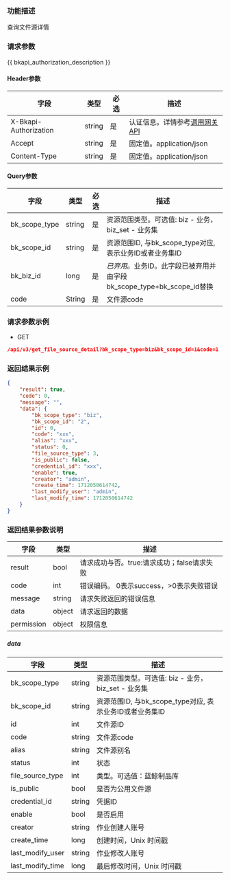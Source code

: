 ### 功能描述

查询文件源详情

### 请求参数

{{ bkapi_authorization_description }}

#### Header参数

| 字段      |  类型      | 必选   |  描述      |
|-----------|------------|--------|------------|
| X-Bkapi-Authorization       |  string    | 是     | 认证信息。详情参考[调用网关 API](https://github.com/TencentBlueKing/BKDocs/blob/master/ZH/7.0/APIGateway/apigateway/use-api/use-apigw-api.md) |
| Accept       |  string    | 是     | 固定值。application/json|
| Content-Type |  string    | 是     | 固定值。application/json|

#### Query参数

| 字段                   |  类型       | 必选   |  描述       |
|------------------------|------------|--------|------------|
| bk_scope_type | string | 是     | 资源范围类型。可选值: biz - 业务，biz_set - 业务集 |
| bk_scope_id | string | 是 | 资源范围ID, 与bk_scope_type对应, 表示业务ID或者业务集ID |
| bk_biz_id        |  long       | 是     | *已弃用*。业务ID。此字段已被弃用并由字段bk_scope_type+bk_scope_id替换 |
| code          | String | 是   | 文件源code                                              |

### 请求参数示例

- GET
```json
/api/v3/get_file_source_detail?bk_scope_type=biz&bk_scope_id=1&code=1
```

### 返回结果示例

```json
{
    "result": true,
    "code": 0,
    "message": "",
    "data": {
        "bk_scope_type": "biz",
        "bk_scope_id": "2",
        "id": 0,
        "code": "xxx",
        "alias": "xxx",
        "status": 0,
        "file_source_type": 3,
        "is_public": false,
        "credential_id": "xxx",
        "enable": true,
        "creator": "admin",
        "create_time": 1712050614742,
        "last_modify_user": "admin",
        "last_modify_time": 1712050614742
    }
}
```

### 返回结果参数说明

| 字段      | 类型      | 描述      |
|-----------|-----------|-----------|
| result       | bool   | 请求成功与否。true:请求成功；false请求失败 |
| code         | int    | 错误编码。 0表示success，>0表示失败错误 |
| message      | string | 请求失败返回的错误信息|
| data         | object | 请求返回的数据|
| permission   | object | 权限信息|

##### data
| 字段             | 类型   | 描述                                                         |
| ---------------- | ------ | ------------------------------------------------------------ |
| bk_scope_type    | string | 资源范围类型。可选值: biz - 业务，biz_set - 业务集           |
| bk_scope_id      | string | 资源范围ID, 与bk_scope_type对应, 表示业务ID或者业务集ID      |
| id               | int    | 文件源ID                                                     |
| code             | string | 文件源code                                                   |
| alias            | string | 文件源别名                                                   |
| status           | int    | 状态                                                         |
| file_source_type | int    | 类型。可选值：蓝鲸制品库 |
| is_public        | bool   | 是否为公用文件源                                             |
| credential_id    | string | 凭据ID                                                       |
| enable           | bool   | 是否启用                                                     |
| creator          | string | 作业创建人账号                                               |
| create_time      | long   | 创建时间，Unix 时间戳                                        |
| last_modify_user | string | 作业修改人账号                                               |
| last_modify_time | long   | 最后修改时间，Unix 时间戳                                    |
